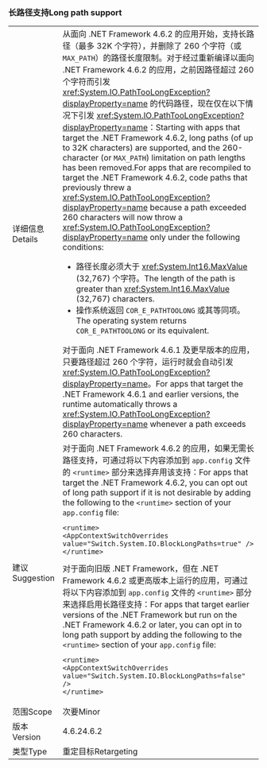 ### <a name="long-path-support"></a><span data-ttu-id="97d54-101">长路径支持</span><span class="sxs-lookup"><span data-stu-id="97d54-101">Long path support</span></span>

|   |   |
|---|---|
|<span data-ttu-id="97d54-102">详细信息</span><span class="sxs-lookup"><span data-stu-id="97d54-102">Details</span></span>|<span data-ttu-id="97d54-103">从面向 .NET Framework 4.6.2 的应用开始，支持长路径（最多 32K 个字符），并删除了 260 个字符（或 <code>MAX_PATH</code>）的路径长度限制。对于经过重新编译以面向 .NET Framework 4.6.2 的应用，之前因路径超过 260 个字符而引发 <xref:System.IO.PathTooLongException?displayProperty=name> 的代码路径，现在仅在以下情况下引发 <xref:System.IO.PathTooLongException?displayProperty=name>：</span><span class="sxs-lookup"><span data-stu-id="97d54-103">Starting with apps that target the .NET Framework 4.6.2, long paths (of up to 32K characters) are supported, and the 260-character (or <code>MAX_PATH</code>) limitation on path lengths has been removed.For apps that are recompiled to target the .NET Framework 4.6.2, code paths that previously threw a <xref:System.IO.PathTooLongException?displayProperty=name> because a path exceeded 260 characters will now throw a <xref:System.IO.PathTooLongException?displayProperty=name> only under the following conditions:</span></span><ul><li><span data-ttu-id="97d54-104">路径长度必须大于 <xref:System.Int16.MaxValue> (32,767) 个字符。</span><span class="sxs-lookup"><span data-stu-id="97d54-104">The length of the path is greater than <xref:System.Int16.MaxValue> (32,767) characters.</span></span></li><li><span data-ttu-id="97d54-105">操作系统返回 <code>COR_E_PATHTOOLONG</code> 或其等同项。</span><span class="sxs-lookup"><span data-stu-id="97d54-105">The operating system returns <code>COR_E_PATHTOOLONG</code> or its equivalent.</span></span></li></ul><span data-ttu-id="97d54-106">对于面向 .NET Framework 4.6.1 及更早版本的应用，只要路径超过 260 个字符，运行时就会自动引发 <xref:System.IO.PathTooLongException?displayProperty=name>。</span><span class="sxs-lookup"><span data-stu-id="97d54-106">For apps that target the .NET Framework 4.6.1 and earlier versions, the runtime automatically throws a <xref:System.IO.PathTooLongException?displayProperty=name> whenever a path exceeds 260 characters.</span></span>|
|<span data-ttu-id="97d54-107">建议</span><span class="sxs-lookup"><span data-stu-id="97d54-107">Suggestion</span></span>|<span data-ttu-id="97d54-108">对于面向 .NET Framework 4.6.2 的应用，如果无需长路径支持，可通过将以下内容添加到 <code>app.config</code> 文件的 <code>&lt;runtime&gt;</code> 部分来选择弃用该支持：</span><span class="sxs-lookup"><span data-stu-id="97d54-108">For apps that target the .NET Framework 4.6.2, you can opt out of long path support if it is not desirable by adding the following to the <code>&lt;runtime&gt;</code> section of your <code>app.config</code> file:</span></span><pre><code class="language-xml">&lt;runtime&gt;&#13;&#10;&lt;AppContextSwitchOverrides value=&quot;Switch.System.IO.BlockLongPaths=true&quot; /&gt;&#13;&#10;&lt;/runtime&gt;&#13;&#10;</code></pre><span data-ttu-id="97d54-109">对于面向旧版 .NET Framework，但在 .NET Framework 4.6.2 或更高版本上运行的应用，可通过将以下内容添加到 <code>app.config</code> 文件的 <code>&lt;runtime&gt;</code> 部分来选择启用长路径支持：</span><span class="sxs-lookup"><span data-stu-id="97d54-109">For apps that target earlier versions of the .NET Framework but run on the .NET Framework 4.6.2 or later, you can opt in to long path support by adding the following to the <code>&lt;runtime&gt;</code> section of your <code>app.config</code> file:</span></span><pre><code class="language-xml">&lt;runtime&gt;&#13;&#10;&lt;AppContextSwitchOverrides value=&quot;Switch.System.IO.BlockLongPaths=false&quot; /&gt;&#13;&#10;&lt;/runtime&gt;&#13;&#10;</code></pre>|
|<span data-ttu-id="97d54-110">范围</span><span class="sxs-lookup"><span data-stu-id="97d54-110">Scope</span></span>|<span data-ttu-id="97d54-111">次要</span><span class="sxs-lookup"><span data-stu-id="97d54-111">Minor</span></span>|
|<span data-ttu-id="97d54-112">版本</span><span class="sxs-lookup"><span data-stu-id="97d54-112">Version</span></span>|<span data-ttu-id="97d54-113">4.6.2</span><span class="sxs-lookup"><span data-stu-id="97d54-113">4.6.2</span></span>|
|<span data-ttu-id="97d54-114">类型</span><span class="sxs-lookup"><span data-stu-id="97d54-114">Type</span></span>|<span data-ttu-id="97d54-115">重定目标</span><span class="sxs-lookup"><span data-stu-id="97d54-115">Retargeting</span></span>|

